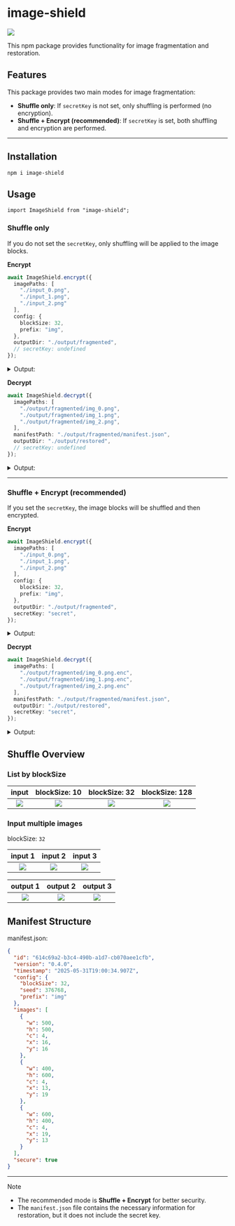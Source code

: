 # image-shield

![](.docs/figure.png)

This npm package provides functionality for image fragmentation and restoration.

## Features

This package provides two main modes for image fragmentation:

- **Shuffle only**: If `secretKey` is not set, only shuffling is performed (no encryption).
- **Shuffle + Encrypt (recommended)**: If `secretKey` is set, both shuffling and encryption are performed.

---

## Installation

```
npm i image-shield
```

## Usage

```
import ImageShield from "image-shield";
```

### Shuffle only

If you do not set the `secretKey`, only shuffling will be applied to the image blocks.

**Encrypt**

```ts
await ImageShield.encrypt({
  imagePaths: [
    "./input_0.png",
    "./input_1.png",
    "./input_2.png"
  ],
  config: {
    blockSize: 32,
    prefix: "img",
  },
  outputDir: "./output/fragmented",
  // secretKey: undefined
});
```

<details>
<summary>Output:</summary>

```
output
└── fragmented
    ├── img_0.png
    ├── img_1.png
    ├── img_2.png
    └── manifest.json
```
</details>

**Decrypt**

```ts
await ImageShield.decrypt({
  imagePaths: [
    "./output/fragmented/img_0.png",
    "./output/fragmented/img_1.png",
    "./output/fragmented/img_2.png",
  ],
  manifestPath: "./output/fragmented/manifest.json",
  outputDir: "./output/restored",
  // secretKey: undefined
});
```

<details>
<summary>Output:</summary>

```
output
└── restored
    ├── img_0.png
    ├── img_1.png
    └── img_2.png
```
</details>

---

### Shuffle + Encrypt (recommended)

If you set the `secretKey`, the image blocks will be shuffled and then encrypted.

**Encrypt**

```ts
await ImageShield.encrypt({
  imagePaths: [
    "./input_0.png",
    "./input_1.png",
    "./input_2.png"
  ],
  config: {
    blockSize: 32,
    prefix: "img",
  },
  outputDir: "./output/fragmented",
  secretKey: "secret",
});
```

<details>
<summary>Output:</summary>

```
output
└── fragmented
    ├── img_0.png.enc
    ├── img_1.png.enc
    ├── img_2.png.enc
    └── manifest.json
```
</details>

**Decrypt**

```ts
await ImageShield.decrypt({
  imagePaths: [
    "./output/fragmented/img_0.png.enc",
    "./output/fragmented/img_1.png.enc",
    "./output/fragmented/img_2.png.enc"
  ],
  manifestPath: "./output/fragmented/manifest.json",
  outputDir: "./output/restored",
  secretKey: "secret",
});
```

<details>
<summary>Output:</summary>

```
output
└── restored
    ├── img_0.png
    ├── img_1.png
    └── img_2.png
```
</details>


## Shuffle Overview

### List by blockSize

| input | blockSize: 10 | blockSize: 32 | blockSize: 128 |
|:-------:|:---------------:|:---------------:|:----------------:|
| ![](.docs/input_sample.png) | ![](.docs/output_10.png) | ![](.docs/output_32.png) | ![](.docs/output_128.png) |

### Input multiple images

blockSize: `32`

| input 1 | input 2 | input 3 |
|:-------:|:---------------:|:---------------:|
| ![](.docs/input_sample.png) | ![](.docs/input_sample_mono.png) | ![](.docs/input_sample_blue.png) |

| output 1 | output 2 | output 3 |
|:-------:|:---------------:|:---------------:|
| ![](.docs/output_m0.png) | ![](.docs/output_m1.png) | ![](.docs/output_m2.png) |


## Manifest Structure

manifest.json:

```json
{
  "id": "614c69a2-b3c4-490b-a1d7-cb070aee1cfb",
  "version": "0.4.0",
  "timestamp": "2025-05-31T19:00:34.907Z",
  "config": {
    "blockSize": 32,
    "seed": 376768,
    "prefix": "img"
  },
  "images": [
    {
      "w": 500,
      "h": 500,
      "c": 4,
      "x": 16,
      "y": 16
    },
    {
      "w": 400,
      "h": 600,
      "c": 4,
      "x": 13,
      "y": 19
    },
    {
      "w": 600,
      "h": 400,
      "c": 4,
      "x": 19,
      "y": 13
    }
  ],
  "secure": true
}
```

</details>

---

> [!NOTE]
> - The recommended mode is **Shuffle + Encrypt** for better security.
> - The `manifest.json` file contains the necessary information for restoration, but it does not include the secret key.
